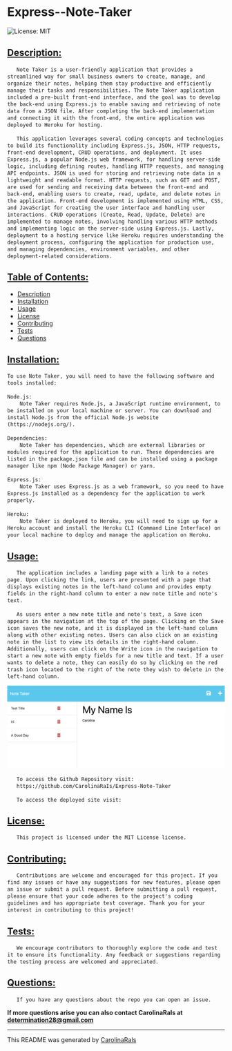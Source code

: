 # Express--Note-Taker
![License: MIT](https://img.shields.io/badge/License-MIT-yellow.svg)

## [Description:](#description)

       Note Taker is a user-friendly application that provides a streamlined way for small business owners to create, manage, and organize their notes, helping them stay productive and efficiently manage their tasks and responsibilities. The Note Taker application included a pre-built front-end interface, and the goal was to develop the back-end using Express.js to enable saving and retrieving of note data from a JSON file. After completing the back-end implementation and connecting it with the front-end, the entire application was deployed to Heroku for hosting.

       This application leverages several coding concepts and technologies to build its functionality including Express.js, JSON, HTTP requests, front-end development, CRUD operations, and deployment. It uses Express.js, a popular Node.js web framework, for handling server-side logic, including defining routes, handling HTTP requests, and managing API endpoints. JSON is used for storing and retrieving note data in a lightweight and readable format. HTTP requests, such as GET and POST, are used for sending and receiving data between the front-end and back-end, enabling users to create, read, update, and delete notes in the application. Front-end development is implemented using HTML, CSS, and JavaScript for creating the user interface and handling user interactions. CRUD operations (Create, Read, Update, Delete) are implemented to manage notes, involving handling various HTTP methods and implementing logic on the server-side using Express.js. Lastly, deployment to a hosting service like Heroku requires understanding the deployment process, configuring the application for production use, and managing dependencies, environment variables, and other deployment-related considerations. 

## [Table of Contents:](#table-of-contents:)
   
- [Description](#description)
- [Installation](#installation)
- [Usage](#usage)
- [License](#license)
- [Contributing](#contributing)
- [Tests](#tests)
- [Questions](#questions)
   
## [Installation:](#installation:)

    To use Note Taker, you will need to have the following software and tools installed:

    Node.js:
        Note Taker requires Node.js, a JavaScript runtime environment, to be installed on your local machine or server. You can download and install Node.js from the official Node.js website (https://nodejs.org/).

    Dependencies:
        Note Taker has dependencies, which are external libraries or modules required for the application to run. These dependencies are listed in the package.json file and can be installed using a package manager like npm (Node Package Manager) or yarn.

    Express.js:
        Note Taker uses Express.js as a web framework, so you need to have Express.js installed as a dependency for the application to work properly.

    Heroku:
        Note Taker is deployed to Heroku, you will need to sign up for a Heroku account and install the Heroku CLI (Command Line Interface) on your local machine to deploy and manage the application on Heroku.
   
## [Usage:](#usage:)

       The application includes a landing page with a link to a notes page. Upon clicking the link, users are presented with a page that displays existing notes in the left-hand column and provides empty fields in the right-hand column to enter a new note title and note's text.

       As users enter a new note title and note's text, a Save icon appears in the navigation at the top of the page. Clicking on the Save icon saves the new note, and it is displayed in the left-hand column along with other existing notes. Users can also click on an existing note in the list to view its details in the right-hand column. Additionally, users can click on the Write icon in the navigation to start a new note with empty fields for a new title and text. If a user wants to delete a note, they can easily do so by clicking on the red trash icon located to the right of the note they wish to delete in the left-hand column. 

![plot](./note-taker-example.png)


       To access the Github Repository visit:
       https://github.com/CarolinaRaIs/Express-Note-Taker

       To access the deployed site visit:
       

## [License:](#license:)

       This project is licensed under the MIT License license.
   
## [Contributing:](#contributing:)

       Contributions are welcome and encouraged for this project. If you find any issues or have any suggestions for new features, please open an issue or submit a pull request. Before submitting a pull request, please ensure that your code adheres to the project's coding guidelines and has appropriate test coverage. Thank you for your interest in contributing to this project!  
   
## [Tests:](#tests:)

       We encourage contributors to thoroughly explore the code and test it to ensure its functionality. Any feedback or suggestions regarding the testing process are welcomed and appreciated.
   
## [Questions:](#questions:)

       If you have any questions about the repo you can open an issue.

**If more questions arise you can also contact CarolinaRaIs at determination28@gmail.com**
   

       
------------------------------------------------------------------------------------------------
   
This README was generated by [CarolinaRaIs](https://github.com/CarolinaRaIs)